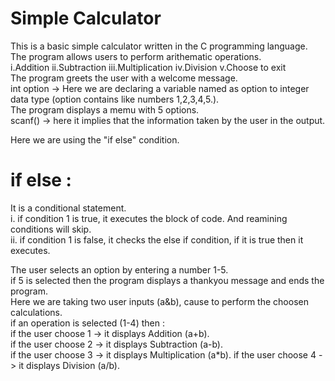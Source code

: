 # Simple Calculator  
This is a basic simple calculator written in the C programming language.  
The program allows users to perform arithematic operations.  
i.Addition  ii.Subtraction  iii.Multiplication  iv.Division  v.Choose to exit  
The program greets the user with a welcome message.  
int option -> Here we are declaring a variable named as option to integer data type (option contains like numbers 1,2,3,4,5.).  
The program displays a memu with 5 options.  
scanf() -> here it implies that the information taken by the user in the output.  
  
Here we are using the "if else" condition.  
# if else :  
It is a conditional statement.  
i. if condition 1 is true, it executes the block of code. And reamining conditions will skip.  
ii. if condition 1 is false, it checks the else if condition, if it is true then it executes.  
  
The user selects an option by entering a number 1-5.  
if 5 is selected then the program displays a thankyou message and ends the program.  
Here we are taking two user inputs (a&b), cause to perform the choosen calculations.  
if an operation is selected (1-4) then :  
if the user choose 1 -> it displays Addition (a+b).  
if the user choose 2 -> it displays Subtraction (a-b).  
if the user choose 3 -> it displays Multiplication (a*b).
if the user choose 4 -> it displays Division (a/b).





